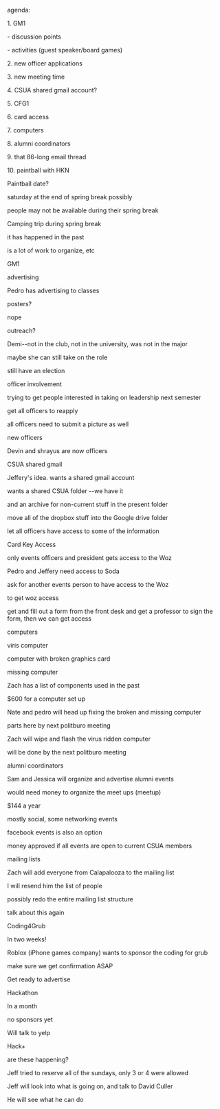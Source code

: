agenda:

1\. GM1

\- discussion points

\- activities (guest speaker/board games)

2\. new officer applications

3\. new meeting time

4\. CSUA shared gmail account?

5\. CFG1

6\. card access

7\. computers

8\. alumni coordinators

9\. that 86-long email thread

10\. paintball with HKN

Paintball date?

saturday at the end of spring break possibly

people may not be available during their spring break

Camping trip during spring break

it has happened in the past

is a lot of work to organize, etc

GM1

advertising

Pedro has advertising to classes

posters?

nope

outreach?

Demi\--not in the club, not in the university, was not in the major

maybe she can still take on the role

still have an election

officer involvement

trying to get people interested in taking on leadership next semester

get all officers to reapply

all officers need to submit a picture as well

new officers

Devin and shrayus are now officers

CSUA shared gmail

Jeffery's idea. wants a shared gmail account

wants a shared CSUA folder \--we have it

and an archive for non-current stuff in the present folder

move all of the dropbox stuff into the Google drive folder

let all officers have access to some of the information

Card Key Access

only events officers and president gets access to the Woz

Pedro and Jeffery need access to Soda

ask for another events person to have access to the Woz

to get woz access

get and fill out a form from the front desk and get a professor to sign
the form, then we can get access

computers

viris computer

computer with broken graphics card

missing computer

Zach has a list of components used in the past

\$600 for a computer set up

Nate and pedro will head up fixing the broken and missing computer

parts here by next politburo meeting

Zach will wipe and flash the virus ridden computer

will be done by the next politburo meeting

alumni coordinators

Sam and Jessica will organize and advertise alumni events

would need money to organize the meet ups (meetup)

\$144 a year

mostly social, some networking events

facebook events is also an option

money approved if all events are open to current CSUA members

mailing lists

Zach will add everyone from Calapalooza to the mailing list

I will resend him the list of people

possibly redo the entire mailing list structure

talk about this again

Coding4Grub

In two weeks!

Roblox (iPhone games company) wants to sponsor the coding for grub

make sure we get confirmation ASAP

Get ready to advertise

Hackathon

In a month

no sponsors yet

Will talk to yelp

Hack+

are these happening?

Jeff tried to reserve all of the sundays, only 3 or 4 were allowed

Jeff will look into what is going on, and talk to David Culler

He will see what he can do
